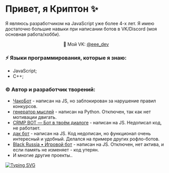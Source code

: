 # Привет, я Криптон ✨
Я являюсь разработчиком на JavaScript уже более 4-х лет. Я имею достаточно большие навыки при написании ботов в VK/Discord (моя основная работа/хобби).

<p align='center'>
   📩 Мой VK: <a href='https://vk.com/eee_dev'>@eee_dev</a>
</p>

### ⚡ Языки программирования, которые я знаю:
*   JavaScript;
*   C++;

### ©️ Автор и разработчик творений:
*   [ЧакоБот](https://vk.com/takobot01) - написан на JS, но заблокирован за нарушение правил конкурсов.
*   [генератор мыслей](https://vk.com/generator_xoxol) - написан на Python. Отключен, так как нет мотивации двигать.
*   [CRMP BOT — Бот в твоём диалоге](https://vk.com/crmpbot00) - написан на JS. Недописал код, не работает.
*   [дак бот](https://vk.com/club212822109) - написан на JS. Код недописан, но функционал очень интересный и удобный. Делался на примере других рофло-ботов.
*   [Black Russia • Игровой бот](https://vk.com/brbot01) - написан на JS. Отключен, нет актива, и если память не изменяет - код утерян.
*   И многие другие проекты..

[![Typing SVG](https://readme-typing-svg.herokuapp.com?color=%2336BCF7&lines=My+VK:+https://vk.com/eee_dev)](https://vk.com/eee_dev)
